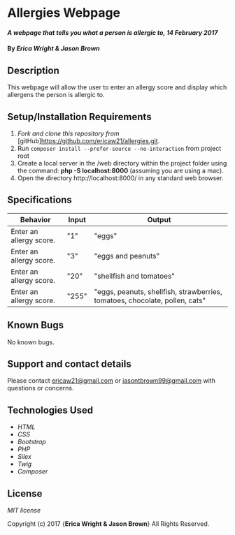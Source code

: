 # Allergies Webpage

#### _A webpage that tells you what a person is allergic to, 14 February 2017_

#### By _**Erica Wright & Jason Brown**_

## Description

This webpage will allow the user to enter an allergy score and display which allergens the person is allergic to.

## Setup/Installation Requirements

1. _Fork and clone this repository from_ [gitHub]https://github.com/ericaw21/allergies.git.
2. Run `composer install --prefer-source --no-interaction` from project root
3. Create a local server in the /web directory within the project folder using the command: __php -S localhost:8000__ (assuming you are using a mac).
4. Open the directory http://localhost:8000/ in any standard web browser.

## Specifications

|Behavior|Input|Output|
|--------|-----|------|
| Enter an allergy score. | "1" | "eggs" |
| Enter an allergy score. | "3" | "eggs and peanuts" |
| Enter an allergy score. | "20" | "shellfish and tomatoes" |
| Enter an allergy score. | "255" | "eggs, peanuts, shellfish, strawberries, tomatoes, chocolate, pollen, cats" |

## Known Bugs

No known bugs.

## Support and contact details

Please contact ericaw21@gmail.com or jasontbrown99@gmail.com with questions or concerns.

## Technologies Used

* _HTML_
* _CSS_
* _Bootstrap_
* _PHP_
* _Silex_
* _Twig_
* _Composer_

## License

*MIT license*

Copyright (c) 2017 {**Erica Wright & Jason Brown**} All Rights Reserved.
